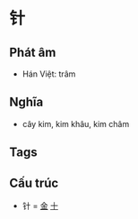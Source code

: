 # 针

## Phát âm
* Hán Việt: trâm

## Nghĩa
* cây kim, kim khâu, kim châm

## Tags


## Cấu trúc
* 针 = [金](金.md) [十](十.md)

<script>window.HANZI_FIELD='针';</script>